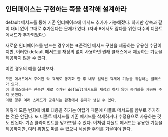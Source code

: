 ## 인터페이스는 구현하는 쪽을 생각해 설계하라

default 메서드를 통해 기존 인터페이스에 메서드 추가가 가능해졌다.
하지만 상속과 같이 대비 없이 그대로 추가된다는 문제가 있다.
(자바 8에서도 람다를 위한 다수의 디폴트 메서드가 추가되었다.)

새로운 인터페이스를 만드는 경우에는 표준적인 메서드 구현을 제공하는 유용한 수단이지만,
이러한 default 메서드를 재정의 없이 사용하면 원래 클래스에서 제공하는 기능을 제공하지 않을 수 있다.

이런 경우의 예를 살펴보자.
```
모든 메서드에서 주어진 락 객체로 동기화 한 후 내부 컬렉션 객체에 기능을 위임하는 클래스가 있다.  
이 클래스에서는 한동안 새로 추가된 default메서드를 재정의 하지 않아 동기화를 제공해 주지 못했다.  
이런 경우 여러 스레드가 공유하는 환경에서 문제가 생길 수 있다.
```
이렇게 모든 변화에 바로 대응을 하기는 어렵기 때문에 디폴트 메서드를 함부로 추가하는 것은 안된다.
또 디폴트 메서드를 기존 메서드를 삭제하거나 수정용으로 사용하는 것도 안된다. 기존 클라이언트를 망가뜨릴 수 있다.
이처럼 디폴트 메서드는 유용한 기능을 제공하지만, 여러 위험도 따를 수 있으니 세심한 주의를 기울여야 한다.